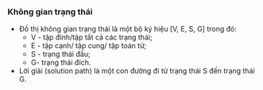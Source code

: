 ### Không gian trạng thái

- Đồ thị không gian trạng thái là một bộ ký hiệu [V, E, S, G] trong đó:
  - V - tập đỉnh/tập tất cả các trạng thái;
  - E - tập cạnh/ tập cung/ tập toán tử;
  - S - trạng thái đầu;
  - G- trạng thái đích.
- Lời giải (solution path) là một con đường đi từ trạng thái S đến trạng thái G.
